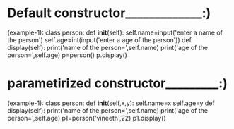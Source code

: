 # Default constructor_____________:)
(example-1):
class person:
    def __init__(self):
        self.name=input('enter a name of the person')
        self.age=int(input('enter a age of the person'))
    def display(self):
        print('name of the person=',self.name)
        print('age of the person=',self.age)
p=person()
p.display()
# parametirized constructor_________:)
(example-1):
class person:
    def __init__(self,x,y):
        self.name=x
        self.age=y
    def display(self):
        print('name of the person=',self.name)
        print('age of the person=',self.age)
p1=person('vineeth',22)
p1.display()
